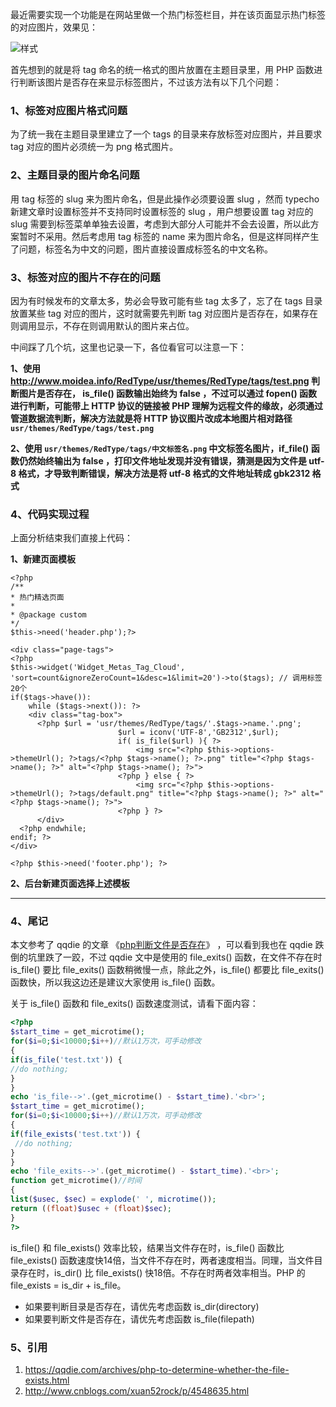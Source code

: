 最近需要实现一个功能是在网站里做一个热门标签栏目，并在该页面显示热门标签的对应图片，效果见：

![样式](https://moidea.github.io/images/%E6%A0%B7%E5%BC%8F.jpg)

首先想到的就是将 tag 命名的统一格式的图片放置在主题目录里，用 PHP 函数进行判断该图片是否存在来显示标签图片，不过该方法有以下几个问题：

### 1、标签对应图片格式问题

为了统一我在主题目录里建立了一个 tags 的目录来存放标签对应图片，并且要求 tag 对应的图片必须统一为 png 格式图片。

### 2、主题目录的图片命名问题

用 tag 标签的 slug 来为图片命名，但是此操作必须要设置 slug ，然而 typecho 新建文章时设置标签并不支持同时设置标签的 slug ，用户想要设置 tag 对应的 slug 需要到标签菜单单独去设置，考虑到大部分人可能并不会去设置，所以此方案暂时不采用。然后考虑用 tag 标签的 name 来为图片命名，但是这样同样产生了问题，标签名为中文的问题，图片直接设置成标签名的中文名称。

### 3、标签对应的图片不存在的问题

因为有时候发布的文章太多，势必会导致可能有些 tag 太多了，忘了在 tags 目录放置某些 tag 对应的图片，这时就需要先判断 tag 对应图片是否存在，如果存在则调用显示，不存在则调用默认的图片来占位。

中间踩了几个坑，这里也记录一下，各位看官可以注意一下：

**1、使用 http://www.moidea.info/RedType/usr/themes/RedType/tags/test.png  判断图片是否存在， is_file() 函数输出始终为 false ，不过可以通过 fopen() 函数进行判断，可能带上 HTTP 协议的链接被 PHP 理解为远程文件的缘故，必须通过管道数据流判断，解决方法就是将 HTTP 协议图片改成本地图片相对路径 `usr/themes/RedType/tags/test.png`**

**2、使用 `usr/themes/RedType/tags/中文标签名.png` 中文标签名图片，if_file() 函数仍然始终输出为 false ，打印文件地址发现并没有错误，猜测是因为文件是 utf-8 格式，才导致判断错误，解决方法是将 utf-8 格式的文件地址转成 gbk2312 格式**

### 4、代码实现过程

上面分析结束我们直接上代码：

**1、新建页面模板**

```php+HTML
<?php
/**
* 热门精选页面
*
* @package custom
*/
$this->need('header.php');?>

<div class="page-tags">
<?php
$this->widget('Widget_Metas_Tag_Cloud', 'sort=count&ignoreZeroCount=1&desc=1&limit=20')->to($tags); // 调用标签20个
if($tags->have()):
	while ($tags->next()): ?>
	<div class="tag-box">
      <?php $url = 'usr/themes/RedType/tags/'.$tags->name.'.png';
						$url = iconv('UTF-8','GB2312',$url);
						if( is_file($url) ){ ?>
							<img src="<?php $this->options->themeUrl(); ?>tags/<?php $tags->name(); ?>.png" title="<?php $tags->name(); ?>" alt="<?php $tags->name(); ?>">
						<?php } else { ?>
							<img src="<?php $this->options->themeUrl(); ?>tags/default.png" title="<?php $tags->name(); ?>" alt="<?php $tags->name(); ?>">
						<?php } ?>
      </div>
  <?php endwhile; 
endif; ?>    
</div>

<?php $this->need('footer.php'); ?>  
```

**2、后台新建页面选择上述模板**

----

### 4、尾记

本文参考了 qqdie 的文章 《[php判断文件是否存在](https://qqdie.com/archives/php-to-determine-whether-the-file-exists.html)》 ，可以看到我也在 qqdie 跌倒的坑里跌了一跤，不过 qqdie 文中是使用的 file_exits() 函数，在文件不存在时 is_file() 要比 file_exits() 函数稍微慢一点，除此之外，is_file() 都要比 file_exits() 函数快，所以我这边还是建议大家使用 is_file() 函数。

关于 is_file() 函数和 file_exits() 函数速度测试，请看下面内容：

```php
<?php
$start_time = get_microtime();
for($i=0;$i<10000;$i++)//默认1万次，可手动修改
{
if(is_file('test.txt')) {
//do nothing;
}
}
echo 'is_file-->'.(get_microtime() - $start_time).'<br>';
$start_time = get_microtime();
for($i=0;$i<10000;$i++)//默认1万次，可手动修改
{
if(file_exists('test.txt')) {
 //do nothing;
}
}
echo 'file_exits-->'.(get_microtime() - $start_time).'<br>';
function get_microtime()//时间
{
list($usec, $sec) = explode(' ', microtime());
return ((float)$usec + (float)$sec);
}
?>
```

is_file() 和 file_exists() 效率比较，结果当文件存在时，is_file() 函数比 file_exists() 函数速度快14倍，当文件不存在时，两者速度相当。同理，当文件目录存在时，is_dir() 比 file_exists() 快18倍。不存在时两者效率相当。PHP 的 file_exists = is_dir + is_file。

* 如果要判断目录是否存在，请优先考虑函数 is_dir(directory)
* 如果要判断文件是否存在，请优先考虑函数 is_file(filepath)

### 5、引用

1. https://qqdie.com/archives/php-to-determine-whether-the-file-exists.html
2. http://www.cnblogs.com/xuan52rock/p/4548635.html
